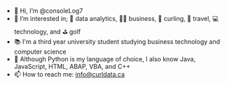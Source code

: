 - 👋 Hi, I’m @consoleLog7
- 👀 I’m interested in; 🧮 data analytics, 👨‍💼 business, 🥌 curling, 🧳 travel, 💻 technology, and ⛳️ golf
- 📚 I'm a third year university student studying business technology and computer science
- 🐍 Although Python is my language of choice, I also know Java, JavaScript, HTML, ABAP, VBA, and C++
- 📫 How to reach me: info@curldata.ca


<!---
consoleLog7/consoleLog7 is a ✨ special ✨ repository because its `README.md` (this file) appears on your GitHub profile.
You can click the Preview link to take a look at your changes.
--->
